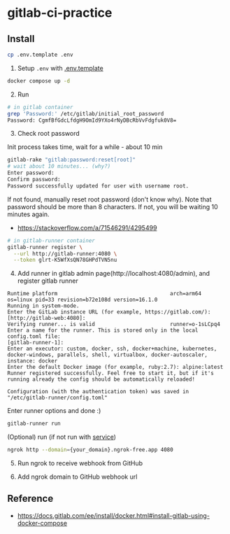 # gitlab-ci-practice

## Install

```sh
cp .env.template .env
```
1. Setup `.env` with [.env.template](.env.template)

```sh
docker compose up -d
```
2. Run

```sh
# in gitlab container
grep 'Password:' /etc/gitlab/initial_root_password
Password: CgmfBfGdcLfdgH9OmId9YXo4rNyDBcRbVvFdgfuk0V8=
```
3. Check root password

Init process takes time, wait for a while - about 10 min

```sh
gitlab-rake "gitlab:password:reset[root]"
# wait about 10 minutes... (why?)
Enter password:
Confirm password:
Password successfully updated for user with username root.
```
If not found, manually reset root password (don't know why). Note that password should be more than 8 characters. If not, you will be waiting 10 minutes again.

- https://stackoverflow.com/a/71546291/4295499

```sh
# in gitlab-runner container
gitlab-runner register \
  --url http://gitlab-runner:4080 \
  --token glrt-K5WfXsQN78GHPdTVN5nu
```
4. Add runner in gitlab admin page(http://localhost:4080/admin), and register gitlab runner

```
Runtime platform                                    arch=arm64 os=linux pid=33 revision=b72e108d version=16.1.0
Running in system-mode.
Enter the GitLab instance URL (for example, https://gitlab.com/):
[http://gitlab-web:4080]: 
Verifying runner... is valid                        runner=o-1sLCpq4
Enter a name for the runner. This is stored only in the local config.toml file:
[gitlab-runner-1]: 
Enter an executor: custom, docker, ssh, docker+machine, kubernetes, docker-windows, parallels, shell, virtualbox, docker-autoscaler, instance: docker
Enter the default Docker image (for example, ruby:2.7): alpine:latest
Runner registered successfully. Feel free to start it, but if it's running already the config should be automatically reloaded!
 
Configuration (with the authentication token) was saved in "/etc/gitlab-runner/config.toml"
```
Enter runner options and done :)

```sh
gitlab-runner run
```
(Optional) run (if not run with [service](https://docs.gitlab.com/runner/commands/#service-related-commands))


```sh
ngrok http --domain={your_domain}.ngrok-free.app 4080
```
5. Run ngrok to receive webhook from GitHub

6. Add ngrok domain to GitHub webhook url

## Reference
- https://docs.gitlab.com/ee/install/docker.html#install-gitlab-using-docker-compose
